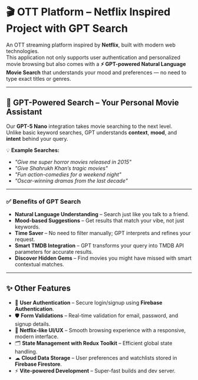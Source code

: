 # 🎬 OTT Platform – Netflix Inspired Project with GPT Search

An OTT streaming platform inspired by **Netflix**, built with modern web technologies.  
This application not only supports user authentication and personalized movie browsing but also comes with a **⚡ GPT-powered Natural Language Movie Search** that understands your mood and preferences — no need to type exact titles or genres.

---

## 🌟 GPT-Powered Search – Your Personal Movie Assistant

Our **GPT-5 Nano** integration takes movie searching to the next level.  
Unlike basic keyword searches, GPT understands **context**, **mood**, and **intent** behind your query.

💡 **Example Searches:**
- *"Give me super horror movies released in 2015"*
- *"Give Shahrukh Khan’s tragic movies"*
- *"Fun action-comedies for a weekend night"*
- *"Oscar-winning dramas from the last decade"*

---

### ✅ Benefits of GPT Search

- **Natural Language Understanding** – Search just like you talk to a friend.
- **Mood-based Suggestions** – Get results that match your vibe, not just keywords.
- **Time Saver** – No need to filter manually; GPT interprets and refines your request.
- **Smart TMDB Integration** – GPT transforms your query into TMDB API parameters for accurate results.
- **Discover Hidden Gems** – Find movies you might have missed with smart contextual matches.

---

## ✨ Other Features

- 🔐 **User Authentication** – Secure login/signup using **Firebase Authentication**.
- 🛡 **Form Validations** – Real-time validation for email, password, and signup details.
- 🎥 **Netflix-like UI/UX** – Smooth browsing experience with a responsive, modern interface.
- 🗂 **State Management with Redux Toolkit** – Efficient global state handling.
- ☁ **Cloud Data Storage** – User preferences and watchlists stored in **Firebase Firestore**.
- ⚡ **Vite-powered Development** – Super-fast builds and dev server.
